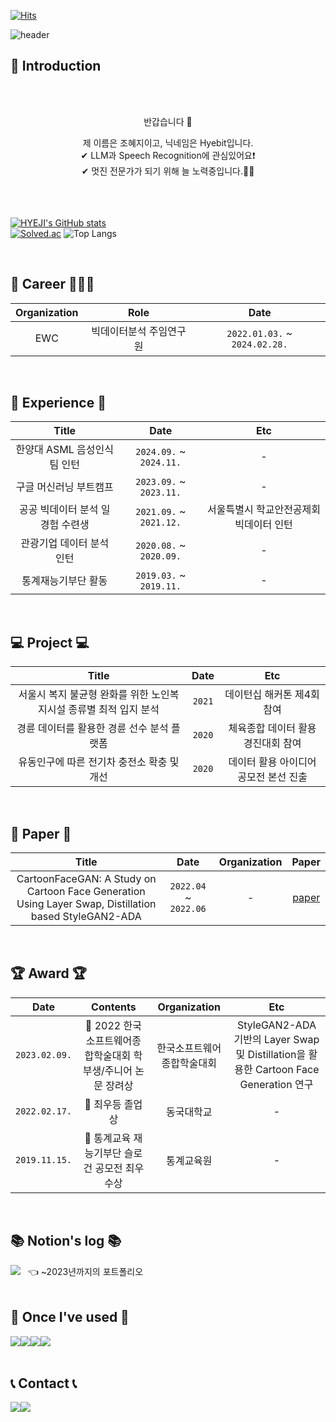 [![Hits](https://hits.seeyoufarm.com/api/count/incr/badge.svg?url=https%3A%2F%2Fgithub.com%2FHyeji-Jo&count_bg=%23F08080&title_bg=%23555555&icon=&icon_color=%23E7E7E7&title=Github&edge_flat=false)](https://hits.seeyoufarm.com)

![header](https://capsule-render.vercel.app/api?type=waving&color=timeGradient&text=Welcome%20to%20Hyebit's%20GitHub%20🌿%20&desc=Hye%20Ji%20Jo&&fontSize=35&fontAlignY=40&height=250)<br>



<div align="center">
  <p align="center">
    
  <div align=left>
    <h2>🤗  Introduction</h2></div>
    <br>
    <br>
    <div align="center">
    <p>반갑습니다 👋 </p>
    <span> 제 이름은 조혜지이고, 닉네임은 Hyebit입니다.</span>
    <br>
    <span>✔ LLM과 Speech Recognition에 관심있어요❗</span>
    <br>
    <span>✔ 멋진 전문가가 되기 위해 늘 노력중입니다.🏃‍♀️</span>
    <br>
 
  </div><br><br><br>



<div align="left">
   
<!-- [![HYEJI's languages](https://github-readme-stats.vercel.app/api/top-langs/?username=Hyeji-Jo&layout=compact&theme=nord&hide_border=true&langs_count=10)](https://github.com/Hyeji-Jo/github-readme-stats) -->
[![HYEJI's GitHub stats](https://github-readme-stats.vercel.app/api?username=Hyeji-Jo&theme=solarized-light&hide_border=true&count_private=true)](https://github.com/jiholee0/github-readme-stats)   
[![Solved.ac](http://mazassumnida.wtf/api/v2/generate_badge?boj=johj4112)](https://solved.ac/johj4112) ![Top Langs](https://github-readme-stats.vercel.app/api/top-langs/?username=Hyeji-Jo)


<!--  <a href="https://github.com/Hyeji-Jo">
    <img align="center" src="https://github-readme-activity-graph.cyclic.app/graph?username=Hyeji-Jo&theme=light&height=400&width=400&bg_color=white&title_color=2f80ed&color=2f80ed&line=2f80ed&point=1074b8&custom_title=jiholee0's%20Contribution%20Graph&area=true&hide_border=true&font_color=2f80ed&font_weight=bold" />
  </a> -->
 
<br>

## 🔎  Career  👩🏻‍💻
| Organization | Role 	| Date |
|:-----:	|:----------:	|:-----------:|
| EWC | 빅데이터분석 주임연구원 | `2022.01.03.` ~ `2024.02.28.` |


<br>

  
## 💪  Experience  💪
| Title | Date  | Etc |
|:-----:	|:----------:	|:-------:|
| 한양대 ASML 음성인식팀 인턴 | `2024.09.` ~ `2024.11.` | - |
| 구글 머신러닝 부트캠프 | `2023.09.` ~ `2023.11.` | - |
| 공공 빅데이터 분석 일 경험 수련생 | `2021.09.` ~ `2021.12.` | 서울특별시 학교안전공제회 빅데이터 인턴 |
| 관광기업 데이터 분석 인턴 | `2020.08.` ~ `2020.09.` | - |
| 통계재능기부단 활동 | `2019.03.` ~ `2019.11.` | - |

<br>

  
## 💻  Project  💻
| Title | Date  | Etc |
|:-----:	|:----------:	|:-------:|
| 서울시 복지 불균형 완화를 위한 노인복지시설 종류별 최적 입지 분석 | `2021` | 데이턴십 해커톤 제4회 참여 |
| 경륜 데이터를 활용한 경륜 선수 분석 플랫폼 | `2020` | 체육종합 데이터 활용 경진대회 참여 |
| 유동인구에 따른 전기차 충전소 확충 및 개선 | `2020` | 데이터 활용 아이디어 공모전 본선 진출 |



<br>  


## 📝  Paper  📝
| Title | Date  | Organization | Paper |
|:-----:	|:----------:	|:-------:|:-------:|
| CartoonFaceGAN: A Study on Cartoon Face Generation Using Layer Swap, Distillation based StyleGAN2-ADA | `2022.04` ~ `2022.06` | - | [paper](https://c11.kr/19ef4) |



<br>

  
## 🏆  Award  🏆
| Date | Contents 	| Organization | Etc |
|:-----:	|:----------:	|:-----------:|:-------:|
| `2023.02.09.` | 🥉 2022 한국소프트웨어종합학술대회 학부생/주니어 논문 장려상 | 한국소프트웨어종합학술대회 | StyleGAN2-ADA 기반의 Layer Swap 및 Distillation을 활용한 Cartoon Face Generation 연구 |
| `2022.02.17.` | 🏅 최우등 졸업상 | 동국대학교 | - |
| `2019.11.15.` | 🥉 통계교육 재능기부단 슬로건 공모전 최우수상 | 통계교육원 | - |

<br>


## 📚  Notion's log  📚
 <a href="https://www.notion.so/hyebitstory/9ae0999172b94f54958f998d5a72540d?pvs=4" target="_blank">
   <img src="https://img.shields.io/badge/Notion-000000?style=for-the-badge&logo=notion&logoColor=white"/></a>  &nbsp; 👈 ~2023년까지의 포트폴리오<br>  
   

<br>


## 🔨  Once I've used  🔨
<div style="display:flex; flex-direction:row;">
    <img src="https://img.shields.io/badge/oracle-F80000?style=for-the-badge&logo=oracle&logoColor=white"> 
    <img src="https://img.shields.io/badge/mysql-4479A1?style=for-the-badge&logo=mysql&logoColor=white"> 
    <img src="https://img.shields.io/badge/linux-FCC624?style=for-the-badge&logo=linux&logoColor=black"> 
    <img src="https://img.shields.io/badge/python-3776AB?style=for-the-badge&logo=python&logoColor=white"> 
    <br>
</div><br>


## 📞  Contact  📞
<div style="display:flex; flex-direction:row;">
    <a href="https://www.instagram.com/hye._.bit?igsh=eTh5MGVxY25qNTNz&utm_source=qr">
        <img src="https://img.shields.io/badge/Instagram-E4405F?style=for-the-badge&logo=Instagram&logoColor=white"> 
    </a>
    <a href="mailto:johj50@gmail.com">
        <img src="https://img.shields.io/badge/Gmail-EA4335?style=for-the-badge&logo=gmail&logoColor=white"> 
    </a>
</div><br>
